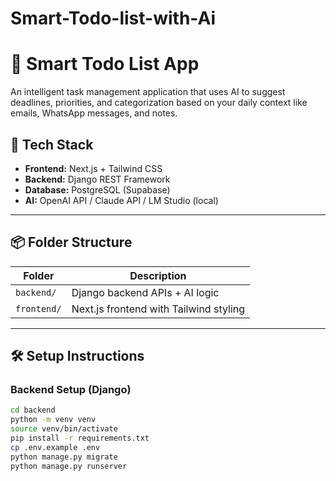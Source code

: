 # Smart-Todo-list-with-Ai
# 🧠 Smart Todo List App

An intelligent task management application that uses AI to suggest deadlines, priorities, and categorization based on your daily context like emails, WhatsApp messages, and notes.

## 🚀 Tech Stack

- **Frontend:** Next.js + Tailwind CSS
- **Backend:** Django REST Framework
- **Database:** PostgreSQL (Supabase)
- **AI:** OpenAI API / Claude API / LM Studio (local)

---

## 📦 Folder Structure

| Folder     | Description                             |
|------------|-----------------------------------------|
| `backend/` | Django backend APIs + AI logic          |
| `frontend/`| Next.js frontend with Tailwind styling  |

---

## 🛠 Setup Instructions

### Backend Setup (Django)

```bash
cd backend
python -m venv venv
source venv/bin/activate
pip install -r requirements.txt
cp .env.example .env
python manage.py migrate
python manage.py runserver

